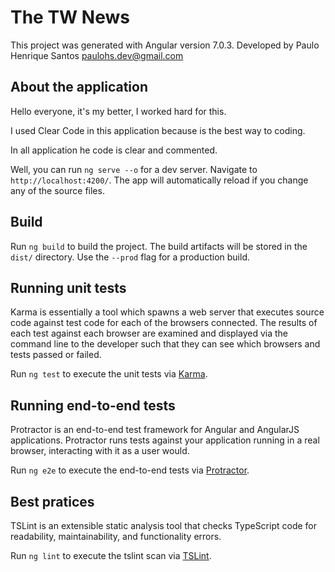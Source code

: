 # The TW News

This project was generated with Angular version 7.0.3. 
Developed by Paulo Henrique Santos
paulohs.dev@gmail.com

## About the application

Hello everyone, it's my better, I worked hard for this.

I used Clear Code in this application because is the best way to coding.

In all application he code is clear and commented.

Well, you can run `ng serve --o` for a dev server. Navigate to `http://localhost:4200/`. The app will automatically reload if you change any of the source files.

## Build

Run `ng build` to build the project. The build artifacts will be stored in the `dist/` directory. Use the `--prod` flag for a production build.

## Running unit tests

Karma is essentially a tool which spawns a web server that executes source code against test code for each of the browsers connected. The results of each test against each browser are examined and displayed via the command line to the developer such that they can see which browsers and tests passed or failed.

Run `ng test` to execute the unit tests via [Karma](https://karma-runner.github.io).

## Running end-to-end tests

Protractor is an end-to-end test framework for Angular and AngularJS applications. Protractor runs tests against your application running in a real browser, interacting with it as a user would.

Run `ng e2e` to execute the end-to-end tests via [Protractor](http://www.protractortest.org/).

## Best pratices

TSLint is an extensible static analysis tool that checks TypeScript code for readability, maintainability, and functionality errors.

Run `ng lint` to execute the tslint scan via [TSLint](https://palantir.github.io/tslint/).
